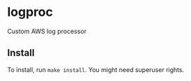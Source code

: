 # logproc
Custom AWS log processor

## Install
To install, run `make install`. You might need superuser rights.
